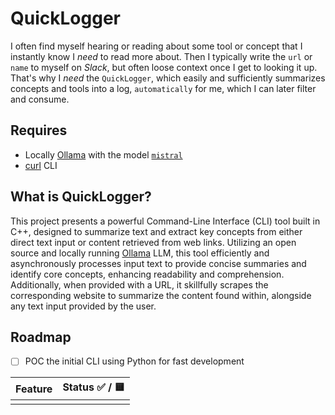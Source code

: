 # QuickLogger

I often find myself hearing or reading about some tool or concept that I instantly know I _need_ to read more about. Then I typically write the `url` or `name` to myself on _Slack_, but often loose context once I get to looking it up. That's why I _need_ the `QuickLogger`, which easily and sufficiently summarizes concepts and tools into a log, `automatically` for me, which I can later filter and consume.

## Requires

- Locally [Ollama](https://ollama.ai/) with the model [`mistral`](https://ollama.ai/library/mistral)
- [curl](https://curl.se/) CLI

## What is QuickLogger?

This project presents a powerful Command-Line Interface (CLI) tool built in C++, designed to summarize text and extract key concepts from either direct text input or content retrieved from web links. Utilizing an open source and locally running [Ollama](https://ollama.ai/) LLM, this tool efficiently and asynchronously processes input text to provide concise summaries and identify core concepts, enhancing readability and comprehension. Additionally, when provided with a URL, it skillfully scrapes the corresponding website to summarize the content found within, alongside any text input provided by the user.

## Roadmap

* [ ] POC the initial CLI using Python for fast development

| Feature | Status ✅ / 🟨 |
| --- | --- |
| | |

